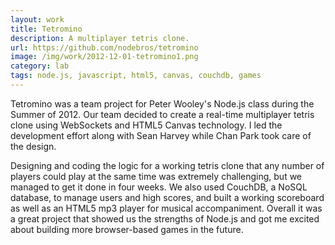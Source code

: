 ```yaml
---
layout: work
title: Tetromino
description: A multiplayer tetris clone.
url: https://github.com/nodebros/tetromino
image: /img/work/2012-12-01-tetromino1.png
category: lab
tags: node.js, javascript, html5, canvas, couchdb, games
---
```


Tetromino was a team project for Peter Wooley's Node.js class during the Summer
of 2012. Our team decided to create a real-time multiplayer tetris clone using
WebSockets and HTML5 Canvas technology. I led the development effort along
with Sean Harvey while Chan Park took care of the design.

Designing and coding the logic for a working tetris clone that any number of
players could play at the same time was extremely challenging, but we managed
to get it done in four weeks. We also used CouchDB, a NoSQL database, to manage
users and high scores, and built a working scoreboard as well as an HTML5 mp3
player for musical accompaniment. Overall it was a great project that showed us
the strengths of Node.js and got me excited about building more browser-based
games in the future.
